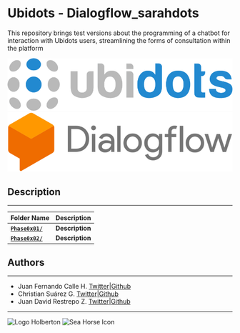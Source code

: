 # Ubidots - Dialogflow_sarahdots

This repository brings test versions about the programming of a chatbot for interaction with Ubidots users, streamlining the forms of consultation within the platform

![Logo Ubidots](https://github.com/jdrestre/pictures-holberton-projects/blob/master/final_project/logo.png) ![Logo Dialogflow](https://github.com/jdrestre/pictures-holberton-projects/blob/master/final_project/Dialogflow_logo.png)

## Description

---
Folder Name|Description
---|---
[**`Phase0x01/`**](https://github.com/johnconnor77/ubidots-dialogflow_sarahdots/tree/master/Phase0x01)|**Description**
[**`Phase0x02/`**](https://github.com/johnconnor77/ubidots-dialogflow_sarahdots/tree/master/Phase0x02)|**Description**|

## Authors

---

- Juan Fernando Calle H. [Twitter](https://twitter.com/jfcalleh)|[Github](https://github.com/johnconnor77)
- Christian Suárez G. [Twitter](https://twitter.com/MetaAlchemist)|[Github](https://github.com/Thorlak2202)
- Juan David Restrepo Z. [Twitter](https://twitter.com/jdrestre)|[Github](https://github.com/jdrestre)

---
![Logo Holberton](https://www.holbertonschool.com/holberton-logo.png) ![Sea Horse Icon](https://intranet.hbtn.io/assets/holberton-logo-coral-27055cb2f875eb10bf3b3942e52a24581bc0667695bdc856d4f08b469b678000.png)